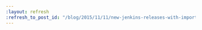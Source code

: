 ```yaml
---
:layout: refresh
:refresh_to_post_id: "/blog/2015/11/11/new-jenkins-releases-with-important-security-fixes"
---
```

